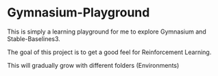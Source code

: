 # Gymnasium-Playground
This is simply a learning playground for me to explore Gymnasium and Stable-Baselines3.

The goal of this project is to get a good feel for Reinforcement Learning.

This will gradually grow with different folders (Environments)
